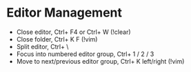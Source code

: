 # Editor Management

* Close editor, Ctrl+ F4 or Ctrl+ W (!clear)
* Close folder, Ctrl+ K F (!vim)
* Split editor, Ctrl+ \
* Focus into numbered editor group, Ctrl+ 1 / 2 / 3
* Move to next/previous editor group, Ctrl+ K left/right (!vim)

